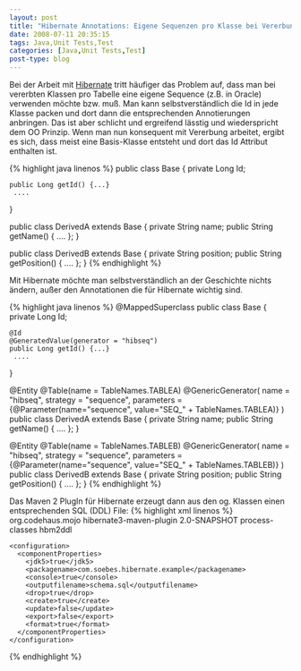 ```yaml
---
layout: post
title: "Hibernate Annotations: Eigene Sequenzen pro Klasse bei Vererbung"
date: 2008-07-11 20:35:15
tags: Java,Unit Tests,Test
categories: [Java,Unit Tests,Test]
post-type: blog
---
```

Bei der Arbeit mit <a href="http://www.hibernate.org"  title="Hibernate">Hibernate</a> tritt häufiger das Problem auf, 
dass man bei vererbten Klassen pro Tabelle eine eigene Sequence (z.B. in Oracle) verwenden möchte bzw. muß.
Man kann selbstverständlich die Id in jede Klasse packen und dort dann die entsprechenden Annotierungen anbringen. 
Das ist aber schlicht und ergreifend lässtig und wiederspricht dem OO Prinzip. Wenn man nun konsequent mit 
Vererbung arbeitet, ergibt es sich, dass meist eine Basis-Klasse entsteht und dort das Id Attribut enthalten ist.

{% highlight java linenos %}
public class Base {
    private Long Id;

    public Long getId() {...}
     ....
}

public class DerivedA extends Base {
    private String name;
    public String getName() { .... };
}

public class DerivedB extends Base {
    private String position;
    public String getPosition() { .... };
}
{% endhighlight %}

Mit Hibernate möchte man selbstverständlich an der Geschichte nichts ändern, außer den Annotationen die für Hibernate wichtig sind.

{% highlight java linenos %}
@MappedSuperclass
public class Base {
    private Long Id;

    @Id
    @GeneratedValue(generator = "hibseq")
    public Long getId() {...}
     ....
}

@Entity
@Table(name = TableNames.TABLEA)
@GenericGenerator(
  name = "hibseq",
  strategy = "sequence",
  parameters = {@Parameter(name="sequence", value="SEQ_" + TableNames.TABLEA)}
)
public class DerivedA extends Base {
    private String name;
    public String getName() { .... };
}

@Entity
@Table(name = TableNames.TABLEB)
@GenericGenerator(
  name = "hibseq",
  strategy = "sequence",
  parameters = {@Parameter(name="sequence", value="SEQ_" + TableNames.TABLEB)}
)
public class DerivedB extends Base {
    private String position;
    public String getPosition() { .... };
}
{% endhighlight %}

Das Maven 2 PlugIn für Hibernate erzeugt dann aus den og. Klassen einen entsprechenden SQL (DDL) File:
{% highlight xml linenos %}
<plugins>
  <plugin>
    <groupId>org.codehaus.mojo</groupId>
    <artifactId>hibernate3-maven-plugin</artifactId>
    <version>2.0-SNAPSHOT</version>
    <executions>
      <execution>
        <phase>process-classes</phase>
        <goals>
          <goal>hbm2ddl</goal>
        </goals>
      </execution>
    </executions>

    <configuration>
      <componentProperties>
        <jdk5>true</jdk5>
        <packagename>com.soebes.hibernate.example</packagename>
        <console>true</console>
        <outputfilename>schema.sql</outputfilename>
        <drop>true</drop>
        <create>true</create>
        <update>false</update>
        <export>false</export>
        <format>true</format>
      </componentProperties>
    </configuration>
  </plugin>
<plugins>
{% endhighlight %}
